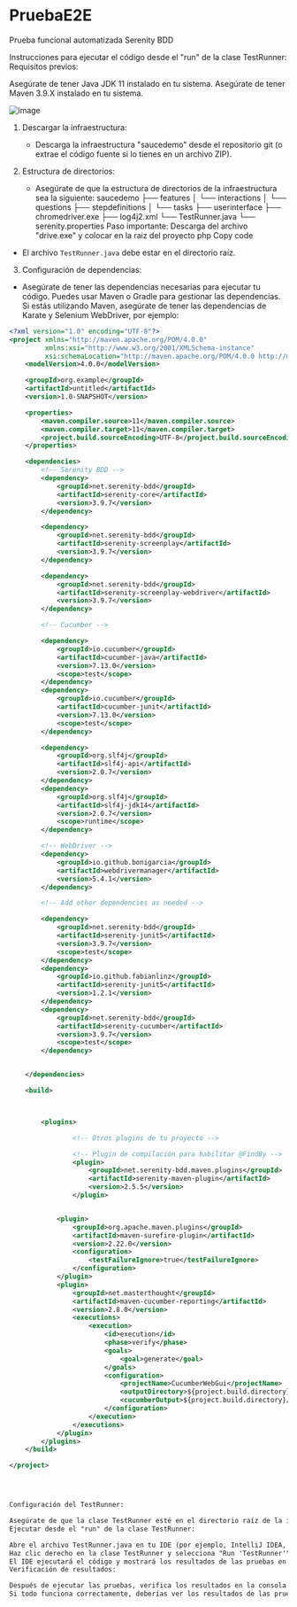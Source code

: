 # PruebaE2E
Prueba funcional automatizada Serenity BDD

Instrucciones para ejecutar el código desde el "run" de la clase TestRunner:
Requisitos previos:

Asegúrate de tener Java JDK 11 instalado en tu sistema.
Asegúrate de tener Maven 3.9.X instalado en tu sistema.

 ![image](https://github.com/antoniomiles/PruebaE2E/assets/31042668/92a9cf83-8dd3-4de9-b06d-bd2c3903bbfa)

1. Descargar la infraestructura:
   - Descarga la infraestructura "saucedemo" desde el repositorio git (o extrae el código fuente si lo tienes en un archivo ZIP).

2. Estructura de directorios:
   - Asegúrate de que la estructura de directorios de la infraestructura sea la siguiente:
saucedemo
├── features
│ └── interactions
│ └── questions
├── stepdefinitions
│ └── tasks
├── userinterface
├── chromedriver.exe
├── log4j2.xml
└── TestRunner.java
└── serenity.properties
Paso importante: Descarga del archivo "drive.exe" y colocar en la raiz del proyecto
php
Copy code
- El archivo `TestRunner.java` debe estar en el directorio raíz.

3. Configuración de dependencias:
- Asegúrate de tener las dependencias necesarias para ejecutar tu código. Puedes usar Maven o Gradle para gestionar las dependencias. Si estás utilizando Maven, asegúrate de tener las dependencias de Karate y Selenium WebDriver, por ejemplo:

```xml
<?xml version="1.0" encoding="UTF-8"?>
<project xmlns="http://maven.apache.org/POM/4.0.0"
         xmlns:xsi="http://www.w3.org/2001/XMLSchema-instance"
         xsi:schemaLocation="http://maven.apache.org/POM/4.0.0 http://maven.apache.org/xsd/maven-4.0.0.xsd">
    <modelVersion>4.0.0</modelVersion>

    <groupId>org.example</groupId>
    <artifactId>untitled</artifactId>
    <version>1.0-SNAPSHOT</version>

    <properties>
        <maven.compiler.source>11</maven.compiler.source>
        <maven.compiler.target>11</maven.compiler.target>
        <project.build.sourceEncoding>UTF-8</project.build.sourceEncoding>
    </properties>

    <dependencies>
        <!-- Serenity BDD -->
        <dependency>
            <groupId>net.serenity-bdd</groupId>
            <artifactId>serenity-core</artifactId>
            <version>3.9.7</version>
        </dependency>

        <dependency>
            <groupId>net.serenity-bdd</groupId>
            <artifactId>serenity-screenplay</artifactId>
            <version>3.9.7</version>
        </dependency>

        <dependency>
            <groupId>net.serenity-bdd</groupId>
            <artifactId>serenity-screenplay-webdriver</artifactId>
            <version>3.9.7</version>
        </dependency>

        <!-- Cucumber -->

        <dependency>
            <groupId>io.cucumber</groupId>
            <artifactId>cucumber-java</artifactId>
            <version>7.13.0</version>
            <scope>test</scope>
        </dependency>
        <dependency>
            <groupId>io.cucumber</groupId>
            <artifactId>cucumber-junit</artifactId>
            <version>7.13.0</version>
            <scope>test</scope>
        </dependency>

        <dependency>
            <groupId>org.slf4j</groupId>
            <artifactId>slf4j-api</artifactId>
            <version>2.0.7</version>
        </dependency>
        <dependency>
            <groupId>org.slf4j</groupId>
            <artifactId>slf4j-jdk14</artifactId>
            <version>2.0.7</version>
            <scope>runtime</scope>
        </dependency>

        <!-- WebDriver -->
        <dependency>
            <groupId>io.github.bonigarcia</groupId>
            <artifactId>webdrivermanager</artifactId>
            <version>5.4.1</version>
        </dependency>

        <!-- Add other dependencies as needed -->

        <dependency>
            <groupId>net.serenity-bdd</groupId>
            <artifactId>serenity-junit5</artifactId>
            <version>3.9.7</version>
            <scope>test</scope>
        </dependency>
        <dependency>
            <groupId>io.github.fabianlinz</groupId>
            <artifactId>serenity-junit5</artifactId>
            <version>1.2.1</version>
        </dependency>
        <dependency>
            <groupId>net.serenity-bdd</groupId>
            <artifactId>serenity-cucumber</artifactId>
            <version>3.9.7</version>
            <scope>test</scope>
        </dependency>


    </dependencies>

    <build>



        <plugins>

                <!-- Otros plugins de tu proyecto -->

                <!-- Plugin de compilación para habilitar @FindBy -->
                <plugin>
                    <groupId>net.serenity-bdd.maven.plugins</groupId>
                    <artifactId>serenity-maven-plugin</artifactId>
                    <version>2.5.5</version>
                </plugin>


            <plugin>
                <groupId>org.apache.maven.plugins</groupId>
                <artifactId>maven-surefire-plugin</artifactId>
                <version>2.22.0</version>
                <configuration>
                    <testFailureIgnore>true</testFailureIgnore>
                </configuration>
            </plugin>
            <plugin>
                <groupId>net.masterthought</groupId>
                <artifactId>maven-cucumber-reporting</artifactId>
                <version>2.8.0</version>
                <executions>
                    <execution>
                        <id>execution</id>
                        <phase>verify</phase>
                        <goals>
                            <goal>generate</goal>
                        </goals>
                        <configuration>
                            <projectName>CucumberWebGui</projectName>
                            <outputDirectory>${project.build.directory}/cucumber-report-html</outputDirectory>
                            <cucumberOutput>${project.build.directory}/cucumber.json</cucumberOutput>
                        </configuration>
                    </execution>
                </executions>
            </plugin>
        </plugins>
    </build>

</project>




Configuración del TestRunner:

Asegúrate de que la clase TestRunner esté en el directorio raíz de la infraestructura y que esté configurada correctamente para ejecutar las pruebas.
Ejecutar desde el "run" de la clase TestRunner:

Abre el archivo TestRunner.java en tu IDE (por ejemplo, IntelliJ IDEA, Eclipse u otro).
Haz clic derecho en la clase TestRunner y selecciona "Run 'TestRunner'" (o similar, según el IDE que estés usando).
El IDE ejecutará el código y mostrará los resultados de las pruebas en la consola.
Verificación de resultados:

Después de ejecutar las pruebas, verifica los resultados en la consola de tu IDE.
Si todo funciona correctamente, deberías ver los resultados de las pruebas de acuerdo con lo que hayas configurado en tu clase TestRunner.
